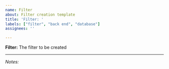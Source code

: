 ```yaml
---
name: Filter
about: Filter creation template
title: 'Filter: '
labels: ["filter", "back end", "database"]
assignees: ''

---
```


**Filter:**
The filter to be created

---
*Notes:*
